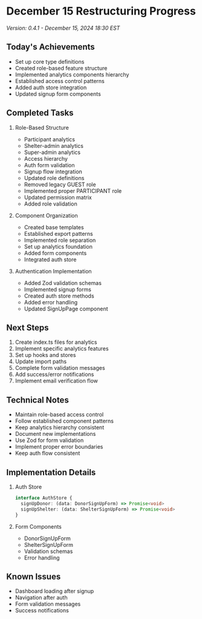 # December 15 Restructuring Progress
*Version: 0.4.1 - December 15, 2024 18:30 EST*

## Today's Achievements
- Set up core type definitions
- Created role-based feature structure
- Implemented analytics components hierarchy
- Established access control patterns
- Added auth store integration
- Updated signup form components

## Completed Tasks
1. Role-Based Structure
   - Participant analytics
   - Shelter-admin analytics
   - Super-admin analytics
   - Access hierarchy
   - Auth form validation
   - Signup flow integration
   - Updated role definitions
   - Removed legacy GUEST role
   - Implemented proper PARTICIPANT role
   - Updated permission matrix
   - Added role validation

2. Component Organization
   - Created base templates
   - Established export patterns
   - Implemented role separation
   - Set up analytics foundation
   - Added form components
   - Integrated auth store

3. Authentication Implementation
   - Added Zod validation schemas
   - Implemented signup forms
   - Created auth store methods
   - Added error handling
   - Updated SignUpPage component

## Next Steps
1. Create index.ts files for analytics
2. Implement specific analytics features
3. Set up hooks and stores
4. Update import paths
5. Complete form validation messages
6. Add success/error notifications
7. Implement email verification flow

## Technical Notes
- Maintain role-based access control
- Follow established component patterns
- Keep analytics hierarchy consistent
- Document new implementations
- Use Zod for form validation
- Implement proper error boundaries
- Keep auth flow consistent

## Implementation Details
1. Auth Store
   ```typescript
   interface AuthStore {
     signUpDonor: (data: DonorSignUpForm) => Promise<void>
     signUpShelter: (data: ShelterSignUpForm) => Promise<void>
   }
   ```

2. Form Components
   - DonorSignUpForm
   - ShelterSignUpForm
   - Validation schemas
   - Error handling

## Known Issues
- Dashboard loading after signup
- Navigation after auth
- Form validation messages
- Success notifications
